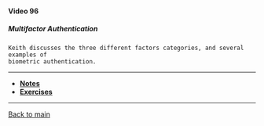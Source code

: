 #### Video 96

##### Multifactor Authentication

```
Keith discusses the three different factors categories, and several examples of
biometric authentication.
```

---

- **[Notes](notes.md)**
- **[Exercises](exercises.md)**

---

[Back to main](https://github.com/rot0xd/CBTNuggets/blob/master/CEHv9/README.md)

